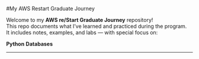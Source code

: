 #My AWS Restart Graduate Journey  

Welcome to my **AWS re/Start Graduate Journey** repository!  
This repo documents what I’ve learned and practiced during the program.  
It includes notes, examples, and labs —  with special focus on: 

**Python** 
**Databases**  

---

